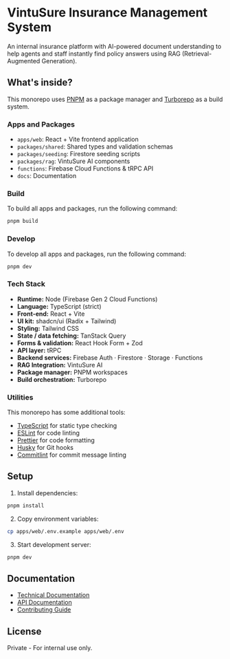 # VintuSure Insurance Management System

An internal insurance platform with AI-powered document understanding to help agents and staff instantly find policy answers using RAG (Retrieval-Augmented Generation).

## What's inside?

This monorepo uses [PNPM](https://pnpm.io) as a package manager and [Turborepo](https://turbo.build/repo) as a build system.

### Apps and Packages

- `apps/web`: React + Vite frontend application
- `packages/shared`: Shared types and validation schemas
- `packages/seeding`: Firestore seeding scripts
- `packages/rag`: VintuSure AI components
- `functions`: Firebase Cloud Functions & tRPC API
- `docs`: Documentation

### Build

To build all apps and packages, run the following command:

```bash
pnpm build
```

### Develop

To develop all apps and packages, run the following command:

```bash
pnpm dev
```

### Tech Stack

- **Runtime:** Node (Firebase Gen 2 Cloud Functions)
- **Language:** TypeScript (strict)
- **Front‑end:** React + Vite
- **UI kit:** shadcn/ui (Radix + Tailwind)
- **Styling:** Tailwind CSS
- **State / data fetching:** TanStack Query
- **Forms & validation:** React Hook Form + Zod
- **API layer:** tRPC
- **Backend services:** Firebase Auth · Firestore · Storage · Functions
- **RAG Integration:** VintuSure AI
- **Package manager:** PNPM workspaces
- **Build orchestration:** Turborepo

### Utilities

This monorepo has some additional tools:

- [TypeScript](https://www.typescriptlang.org/) for static type checking
- [ESLint](https://eslint.org/) for code linting
- [Prettier](https://prettier.io) for code formatting
- [Husky](https://typicode.github.io/husky/) for Git hooks
- [Commitlint](https://commitlint.js.org/) for commit message linting

## Setup

1. Install dependencies:
```bash
pnpm install
```

2. Copy environment variables:
```bash
cp apps/web/.env.example apps/web/.env
```

3. Start development server:
```bash
pnpm dev
```

## Documentation

- [Technical Documentation](./docs/TECHNICAL.md)
- [API Documentation](./docs/API.md)
- [Contributing Guide](./CONTRIBUTING.md)

## License

Private - For internal use only.
